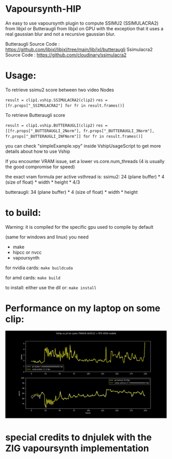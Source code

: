 # Vapoursynth-HIP

An easy to use vapoursynth plugin to compute SSIMU2 (SSIMULACRA2) from libjxl or Butteraugli from libjxl on GPU
with the exception that it uses a real gaussian blur and not a recursive gaussian blur.

Butteraugli Source Code : https://github.com/libjxl/libjxl/tree/main/lib/jxl/butteraugli
Ssimulacra2 Source Code : https://github.com/cloudinary/ssimulacra2

# Usage:

To retrieve ssimu2 score between two video Nodes

`result = clip1.vship.SSIMULACRA2(clip2)`
`res = [fr.props["_SSIMULACRA2"] for fr in result.frames()]`

To retrieve Butteraugli score

`result = clip1.vship.BUTTERAUGLI(clip2)`
`res = [[fr.props["_BUTTERAUGLI_2Norm"], fr.props["_BUTTERAUGLI_3Norm"], fr.props["_BUTTERAUGLI_INFNorm"]] for fr in result.frames()]`

you can check "simpleExample.vpy" inside VshipUsageScript to get more details about how to use Vship

If you encounter VRAM issue, set a lower vs.core.num_threads (4 is usually the good compromise for speed)

the exact vram formula per active vsthread is:
ssimu2: 24 (plane buffer) * 4 (size of float) * width * height * 4/3

butteraugli: 34 (plane buffer) * 4 (size of float) * width * height

# to build:
Warning: it is compiled for the specific gpu used to compile by default

(same for windows and linux)
you need 
- make
- hipcc or nvcc 
- vapoursynth

for nvidia cards:
`make buildcuda`

for amd cards:
`make build`

to install: either use the dll or:
`make install`

# Performance on my laptop on some clip:

![comparison](Images/vshipjxl.png)

# special credits to dnjulek with the ZIG vapoursynth implementation
